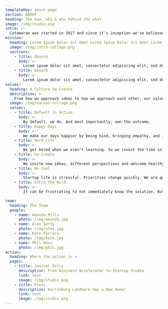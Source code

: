 ```yaml
---
templateKey: about-page
section: ABOUT
heading: The how, why & who behind the what
image: /img/studio.png
intro: >-
  Catamaran was started in 2017 and since it's inception we've believed by joining together founders and an expert team, that like a Catamaran the resulting twin-hulled vessel can outperform their mono-hauled counterparts.
mission:
  heading: Lorem Ipsum Dolar Sit Amet Lorem Ipsum Dolar Sit Amet Lorem Ipsum Dolar Sit Amet
  image: /img/intro-collage.png
  sections:
    - title: Absorb
      body: >-
        Lorem ipsum dolor sit amet, consectetur adipiscing elit, sed do eiusmod tempor incididunt ut labore et. Lorem ipsum dolor sit amet, consectetur adipiscing elit, sed do eiusmod tempor incididunt ut labore et.
    - title: Absorb
      body: >-
        Lorem ipsum dolor sit amet, consectetur adipiscing elit, sed do eiusmod tempor incididunt ut labore et. Lorem ipsum dolor sit amet, consectetur adipiscing elit, sed do eiusmod tempor incididunt ut labore et.
values:
  heading: A Culture to Create
  description: >-
    From how we approach ideas to how we approach each other, our values are there to remind us who we are and who we want to be. 
  image: /img/values-collage.png
  values:
    - title: Default to Action
      body: >-
        By default, we do. And most importantly, own the outcome.
    - title: Happy Days
      body: >-
        We make our days happier by being kind, bringing empathy, and investing in each other.
    - title: Nerd Life
      body: >-
        We get bored when we aren't learning. So we invest the time in ourselves and the team.
    - title: Co-Create
      body: >-
        We invite new ideas, different perspectives and welcome healthy debate. Our work is forever better because of it.
    - title: Be Cool
      body: >-
        Startup life is stressful. Priorities change quickly. We are quick to adapt. When the pressure is on, that's when we bring our A game.
    - title: Intro The Wild
      body: >-
        It can be frustrating to not immediately know the solution. But this is where we thrive. We embrace ambiguity by trusting the process, valuing communication and working hard.

team:
  heading: The Team
  people:
    - name: Amanda Mills
      photo: /img/amanda.jpg
    - name: Alex Getty
      photo: /img/alex.jpg
    - name: Kate Ferrara
      photo: /img/kate.jpg
    - name: Phil Hess
      photo: /img/phil.jpg
action:
  heading: Where the action is >
  pages:
    - title: Journal Entry
      description: From Business Accelerator to Startup Studio
      link: test
      image: /img/studio.png
    - title: Press
      description: Harrisburg Landmark Has a New Owner
      link: test
      image: /img/studio.png
---
```

